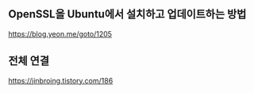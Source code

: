 ## OpenSSL을 Ubuntu에서 설치하고 업데이트하는 방법

https://blog.yeon.me/goto/1205

## 전체 연결
https://jinbroing.tistory.com/186